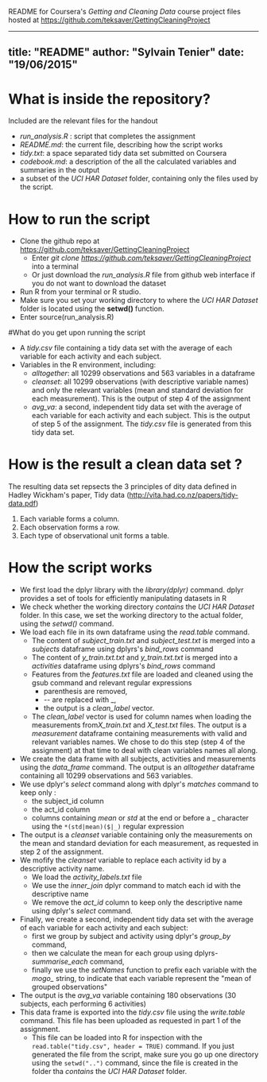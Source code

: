 README for Coursera's *Getting and Cleaning Data* course project
files hosted at https://github.com/teksaver/GettingCleaningProject

---
title: "README"
author: "Sylvain Tenier"
date: "19/06/2015"
---

# What is inside the repository?

Included are the relevant files for the handout
- *run_analysis.R* : script that completes the assignment
- *README.md*: the current file, describing how the script works
- *tidy.txt*: a space separated tidy data set submitted on Coursera
- *codebook.md*: a description of the all the calculated variables and summaries in the output
- a subset of the *UCI HAR Dataset* folder, containing only the files used by the script.

# How to run the script
- Clone the github repo at https://github.com/teksaver/GettingCleaningProject 
    - Enter *git clone https://github.com/teksaver/GettingCleaningProject* into a terminal
    - Or just download the *run_analysis.R* file from github web interface if you do not want to download the dataset
- Run R from your terminal or R studio.
- Make sure you set your working directory to where the *UCI HAR Dataset* folder is located using the **setwd()** function.
- Enter source(run_analysis.R)

#What do you get upon running the script

- A *tidy.csv* file containing a tidy data set with the average of each variable for each activity and each subject.
- Variables in the R environment, including:
    - *alltogether*: all 10299 observations and 563 variables in a dataframe
    - *cleanset*: all 10299 observations (with descriptive variable names) and only the relevant variables (mean and standard deviation for each measurement). This is the output of step 4 of the assignment
    - *avg_va*:  a second, independent tidy data set with the average of each variable for each activity and each subject. This is the output of step 5 of the assignment. The *tidy.csv* file is generated from this tidy data set.

# How is the result a clean data set ?

The resulting data set repsects the 3 principles of dity data defined in Hadley Wickham's paper, Tidy data (http://vita.had.co.nz/papers/tidy-data.pdf)

1. Each variable forms a column.
2. Each observation forms a row.
3. Each type of observational unit forms a table.


# How the script works

- We first load the dplyr library with the *library(dplyr)* command. dplyr provides a set of tools for efficiently manipulating datasets in R
- We check whether the working directory *contains* the *UCI HAR Dataset* folder. In this case, we set the working directory to the actual folder, using the *setwd()* command.
- We load each file in its own dataframe using the *read.table* command. 
    - The content of *subject_train.txt* and *subject_test.txt* is merged into a *subjects* dataframe using dplyrs's *bind_rows* command
    - The content of *y_train.txt.txt* and *y_train.txt.txt* is merged into a *activities* dataframe using dplyrs's *bind_rows* command
    - Features from the *features.txt* file are loaded and cleaned using the gsub command and relevant regular expressions
        - parenthesis are removed, 
        - -- are replaced with _,
        - the output is a *clean_label* vector.
    - The *clean_label* vector is used for column names when loading the measurements from*X_train.txt* and *X_test.txt* files. The output is a *measurement* dataframe containing measurements with valid and relevant variables names. We chose to do this step (step 4 of the assignment) at that time to deal with clean variables names all along.
- We create the data frame with all subjects, activities and measurements using the *data_frame* command. The output is an *alltogether* dataframe containing all 10299 observations and 563 variables.
- We use dplyr's *select* command along with dplyr's *matches* command to keep only :
    - the subject_id column
    - the act_id column
    - columns containing *mean* or *std* at the end or before a _ character using the `*(std|mean)($|_)` regular expression
- The output is a *cleanset* variable containing only the measurements on the mean and standard deviation for each measurement, as requested in step 2 of the assignment.
- We mofify the *cleanset* variable to replace each activity id by a descriptive activity name.
    - We load the *activity_labels.txt* file
    - We use the *inner_join* dplyr command to match each id with the descriptive name
    - We remove the *act_id* column to keep only the descriptive name using dplyr's *select* command.
- Finally, we create a second, independent tidy data set with the average of each variable for each activity and each subject:
    - first we group by subject and activity using dplyr's *group_by* command,
    - then we calculate the mean for each group using dplyrs- *summarise_each* command,
    - finally we use the *setNames* function to prefix each variable with the *mogo_* string, to indicate that each variable represent the "mean of grouped observations"
- The output is the *avg_va* variable containing 180 observations (30 subjects, each  performing 6 activities)
- This data frame is exported into the *tidy.csv* file using the *write.table* command. This file has been uploaded as requested in part 1 of the assignment.
    - This file can be loaded into R for inspection with the `read.table("tidy.csv", header = TRUE)` command. If you just generated the file from the script, make sure you go up one directory using the `setwd("..")` command, since the file is created in the folder tha *contains* the *UCI HAR Dataset* folder.



